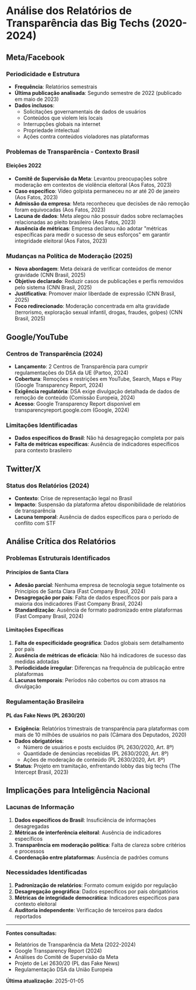 # Análise dos Relatórios de Transparência das Big Techs (2020-2024)

## Meta/Facebook

### Periodicidade e Estrutura

- **Frequência**: Relatórios semestrais
- **Última publicação analisada**: Segundo semestre de 2022 (publicado em maio de 2023)
- **Dados inclusos**:
  - Solicitações governamentais de dados de usuários
  - Conteúdos que violem leis locais
  - Interrupções globais na internet
  - Propriedade intelectual
  - Ações contra conteúdos violadores nas plataformas

### Problemas de Transparência - Contexto Brasil

#### Eleições 2022

- **Comitê de Supervisão da Meta**: Levantou preocupações sobre moderação em contextos de violência eleitoral (Aos Fatos, 2023)
- **Caso específico**: Vídeo golpista permaneceu no ar até 20 de janeiro (Aos Fatos, 2023)
- **Admissão da empresa**: Meta reconheceu que decisões de não remoção foram equivocadas (Aos Fatos, 2023)
- **Lacuna de dados**: Meta alegou não possuir dados sobre reclamações relacionadas ao pleito brasileiro (Aos Fatos, 2023)
- **Ausência de métricas**: Empresa declarou não adotar "métricas específicas para medir o sucesso de seus esforços" em garantir integridade eleitoral (Aos Fatos, 2023)

### Mudanças na Política de Moderação (2025)

- **Nova abordagem**: Meta deixará de verificar conteúdos de menor gravidade (CNN Brasil, 2025)
- **Objetivo declarado**: Reduzir casos de publicações e perfis removidos pelo sistema (CNN Brasil, 2025)
- **Justificativa**: Promover maior liberdade de expressão (CNN Brasil, 2025)
- **Foco redirecionado**: Moderação concentrada em alta gravidade (terrorismo, exploração sexual infantil, drogas, fraudes, golpes) (CNN Brasil, 2025)

## Google/YouTube

### Centros de Transparência (2024)

- **Lançamento**: 2 Centros de Transparência para cumprir regulamentações do DSA da UE (Partoo, 2024)
- **Cobertura**: Remoções e restrições em YouTube, Search, Maps e Play (Google Transparency Report, 2024)
- **Exigência regulatória**: DSA exige divulgação detalhada de dados de remoção de conteúdo (Comissão Europeia, 2024)
- **Acesso**: Google Transparency Report disponível em transparencyreport.google.com (Google, 2024)

### Limitações Identificadas

- **Dados específicos do Brasil**: Não há desagregação completa por país
- **Falta de métricas específicas**: Ausência de indicadores específicos para contexto brasileiro

## Twitter/X

### Status dos Relatórios (2024)

- **Contexto**: Crise de representação legal no Brasil
- **Impacto**: Suspensão da plataforma afetou disponibilidade de relatórios de transparência
- **Lacuna temporal**: Ausência de dados específicos para o período de conflito com STF

## Análise Crítica dos Relatórios

### Problemas Estruturais Identificados

#### Princípios de Santa Clara

- **Adesão parcial**: Nenhuma empresa de tecnologia segue totalmente os Princípios de Santa Clara (Fast Company Brasil, 2024)
- **Desagregação por país**: Falta de dados específicos por país para a maioria dos indicadores (Fast Company Brasil, 2024)
- **Standardização**: Ausência de formato padronizado entre plataformas (Fast Company Brasil, 2024)

#### Limitações Específicas

1. **Falta de especificidade geográfica**: Dados globais sem detalhamento por país
2. **Ausência de métricas de eficácia**: Não há indicadores de sucesso das medidas adotadas
3. **Periodicidade irregular**: Diferenças na frequência de publicação entre plataformas
4. **Lacunas temporais**: Períodos não cobertos ou com atrasos na divulgação

### Regulamentação Brasileira

#### PL das Fake News (PL 2630/20)

- **Exigência**: Relatórios trimestrais de transparência para plataformas com mais de 10 milhões de usuários no país (Câmara dos Deputados, 2020)
- **Dados obrigatórios**:
  - Número de usuários e posts excluídos (PL 2630/2020, Art. 8º)
  - Quantidade de denúncias recebidas (PL 2630/2020, Art. 8º)
  - Ações de moderação de conteúdo (PL 2630/2020, Art. 8º)
- **Status**: Projeto em tramitação, enfrentando lobby das big techs (The Intercept Brasil, 2023)

## Implicações para Inteligência Nacional

### Lacunas de Informação

1. **Dados específicos do Brasil**: Insuficiência de informações desagregadas
2. **Métricas de interferência eleitoral**: Ausência de indicadores específicos
3. **Transparência em moderação política**: Falta de clareza sobre critérios e processos
4. **Coordenação entre plataformas**: Ausência de padrões comuns

### Necessidades Identificadas

1. **Padronização de relatórios**: Formato comum exigido por regulação
2. **Desagregação geográfica**: Dados específicos por país obrigatórios
3. **Métricas de integridade democrática**: Indicadores específicos para contexto eleitoral
4. **Auditoria independente**: Verificação de terceiros para dados reportados

---

**Fontes consultadas:**

- Relatórios de Transparência da Meta (2022-2024)
- Google Transparency Report (2024)
- Análises do Comitê de Supervisão da Meta
- Projeto de Lei 2630/20 (PL das Fake News)
- Regulamentação DSA da União Europeia

**Última atualização**: 2025-01-05